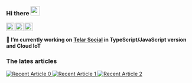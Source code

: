 ### Hi there <img src="https://media.giphy.com/media/hvRJCLFzcasrR4ia7z/giphy.gif" width="25px" />
<a href="https://twitter.com/qolzam">
  <img align="left" alt="Qolzam's Twitter" width="22px" src="https://cdn.jsdelivr.net/npm/simple-icons@v3/icons/twitter.svg" />
</a>
<a href="https://www.linkedin.com/in/qolzam/">
  <img align="left" alt="Qolzam's LinkdeIn" width="22px" src="https://cdn.jsdelivr.net/npm/simple-icons@v3/icons/linkedin.svg" />
</a>
<a href="https://qolzam.medium.com/">
  <img align="left" alt="Qolzam's Medium" width="22px" src="https://cdn.jsdelivr.net/npm/simple-icons@v3/icons/medium.svg" />
</a>

<br />

#### 🔭 I’m currently working on [Telar Social](https://telar.dev) in TypeScript/JavaScript version and Cloud IoT

<!--
**Qolzam/Qolzam** is a ✨ _special_ ✨ repository because its `README.md` (this file) appears on your GitHub profile.

Here are some ideas to get you started:

- 🌱 I’m currently learning ...
- 👯 I’m looking to collaborate on ...
- 🤔 I’m looking for help with ...
- 💬 Ask me about ...
- 📫 How to reach me: ...
- 😄 Pronouns: ...
- ⚡ Fun fact: ...
-->

### The lates articles
<a target="_blank" href="https://github-readme-medium-recent-article.vercel.app/medium/@qolzam/0"><img src="https://github-readme-medium-recent-article.vercel.app/medium/@qolzam/0" alt="Recent Article 0"> 
<a target="_blank" href="https://github-readme-medium-recent-article.vercel.app/medium/@qolzam/0"><img src="https://github-readme-medium-recent-article.vercel.app/medium/@qolzam/1" alt="Recent Article 1"> 
<a target="_blank" href="https://github-readme-medium-recent-article.vercel.app/medium/@qolzam/0"><img src="https://github-readme-medium-recent-article.vercel.app/medium/@qolzam/2" alt="Recent Article 2"> 

